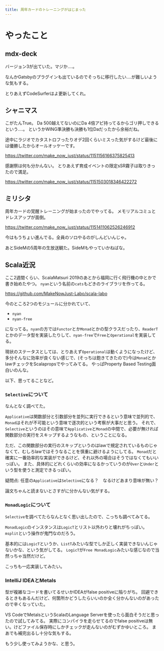 ```yaml
---
title: 周年カードのトレーニングがはじまった
---
```


# やったこと

## mdx-deck

バージョン3が出ていた。マジか‥‥。

なんかGatsbyのプラグインも出ているのでそっちに移行したい‥‥が難しいような気もする。

とりあえずCodeSurferはよ更新してくれ。

## シャニマス

こがたんTrue。
Da 500越えてないのにDa 4倍アピ持ってるからゴリ押しできるという‥‥。
というかWING準決勝も決勝も1位Daだったから余裕だね。

途中にラジオでカタストロフったりオデ2回くらいミスった気がするけど最後には優勝したからオールオッケーです。

https://twitter.com/make_now_just/status/1151156166375825413

感謝祭は何も分かんない。
とりあえず育成イベントの限定sSR霧子は取りきったので満足。

https://twitter.com/make_now_just/status/1151503018346422272

## ミリシタ

周年カードの覚醒トレーニングが始まったのでやってる。
メモリアルコミュとドレスアップが面倒。

https://twitter.com/make_now_just/status/1151411062526246912

今はもうちょい進んでる。全員のソロやるのがしんどいんじゃ。

あとSideMの5周年の生放送観た。SideMもやっていかねばな。

## Scala近況

ここ2週間くらい、ScalaMatsuri 2019のあとから福岡に行く飛行機の中とかで書き始めたやつ。
`nyan`という名前の`cats`もどきのライブラリを作ってる。

https://github.com/MakeNowJust-Labo/scala-labo

今のところ2つのモジュールに分かれていて、

  - `nyan`
  - `nyan-free`

になってる。`nyan`の方では`Functor`とか`Monad`とかの型クラスだったり、`ReaderT`とかのデータ型を実装したりして、`nyan-free`で`Free`と`Operational`を実装してる。

現状のステータスとしては、とりあえず`Operational`は動くようになったけど、多分そんなに効率が良くない感じで、(そっちは飽きてきたので)今は`Monad`とかlawチェックをScalapropsでやってみてる。
やっぱProperty Based Testing面白いのんな。

以下、思ってることなど。

### `Selective`について

なんとなく調べてた。

`Applicative`は関数部分と引数部分を並列に実行できるという意味で並列的で、`Monad`はそれが不可能という意味で逐次的という考察が大事だと思う。
それで、`Selective`というのはその意味で`Applicative`と`Monad`の中間で、必要が無ければ関数部分の実行をスキップするようなもの、ということになる。

ただ、この関数部分の実行のスキップというのはlawで規定されているものじゃなくて、むしろlawではそうなることを慎重に避けるようにしてる。
`Monad`だと確実に一番効率的な実装ができるけど、それ以外の場合はそうではなくてもいいっぽい。
また、具体的にどれくらいの効率になるかっていうのが`Over`と`Under`という型を使うと測定できるっぽい。

疑問点: 任意の`Applicative`は`Selective`になる？　なるけどあまり意味が無い？

論文ちゃんと読まないとさすがに分かんない気がする。

### `MonadLogic`について

`Selective`を調べてたらなんとなく思い出したので、こっちも調べてみてる。

`MonadLogic`のインスタンスは`LogicT`とリスト以外わりと壊れがちっぽい。
`msplit`という操作が鬼門なのだろう。

基本的には`LogicT`というか、`ListT`みたいな型でしか正しく実装できないんじゃないかな、という気がしてる。
`LogicT`が`Free MonadLogic`みたいな感じなので当然っちゃ当然だけど。

こっちも一応実装してみたい。

### IntelliJ IDEAとMetals

型が複雑なコードを書いてるせいかIDEAがfalse positiveに陥りがち。
回避できるときもあるんだけど、何箇所かどうしたらいいのか全く分かんないのがあったので辛くなっていた。

VS CodeでMetalsというScalaのLanguage Serverを使ったら面白そうだと思ったので試してみてる。
実際にコンパイラを走らせてるのでfalse positiveは無い。けどファイル保存時にしかチェックが走んないのがむずかゆいところ。
まあでも補完出るし十分な気もする。

もう少し使ってみようかな、と思う。
